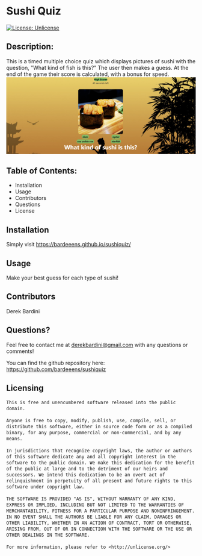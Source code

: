 # **Sushi Quiz** 
[![License: Unlicense](https://img.shields.io/badge/license-Unlicense-blue.svg)](http://unlicense.org/) 
## Description:
This is a timed multiple choice quiz which displays pictures of sushi with the question, "What kind of fish is this?" The user then makes a guess. At the end of the game their score is calculated, with a bonus for speed. 
![Quiz Page 1st Question](Assets/Images/preview.png)
  ## Table of Contents: 
* Installation 
* Usage 
* Contributors 
* Questions 
* License 
## Installation 
Simply visit https://bardeeens.github.io/sushiquiz/ 
## Usage 
Make your best guess for each type of sushi! 
## Contributors 
Derek Bardini 
## Questions? 

Feel free to contact me at derekbardini@gmail.com with any questions or comments! 

 You can find the github repository here: 
https://github.com/bardeeens/sushiquiz 
 

## Licensing 
    This is free and unencumbered software released into the public domain.

    Anyone is free to copy, modify, publish, use, compile, sell, or
    distribute this software, either in source code form or as a compiled
    binary, for any purpose, commercial or non-commercial, and by any
    means.
    
    In jurisdictions that recognize copyright laws, the author or authors
    of this software dedicate any and all copyright interest in the
    software to the public domain. We make this dedication for the benefit
    of the public at large and to the detriment of our heirs and
    successors. We intend this dedication to be an overt act of
    relinquishment in perpetuity of all present and future rights to this
    software under copyright law.
    
    THE SOFTWARE IS PROVIDED "AS IS", WITHOUT WARRANTY OF ANY KIND,
    EXPRESS OR IMPLIED, INCLUDING BUT NOT LIMITED TO THE WARRANTIES OF
    MERCHANTABILITY, FITNESS FOR A PARTICULAR PURPOSE AND NONINFRINGEMENT.
    IN NO EVENT SHALL THE AUTHORS BE LIABLE FOR ANY CLAIM, DAMAGES OR
    OTHER LIABILITY, WHETHER IN AN ACTION OF CONTRACT, TORT OR OTHERWISE,
    ARISING FROM, OUT OF OR IN CONNECTION WITH THE SOFTWARE OR THE USE OR
    OTHER DEALINGS IN THE SOFTWARE.
    
    For more information, please refer to <http://unlicense.org/>